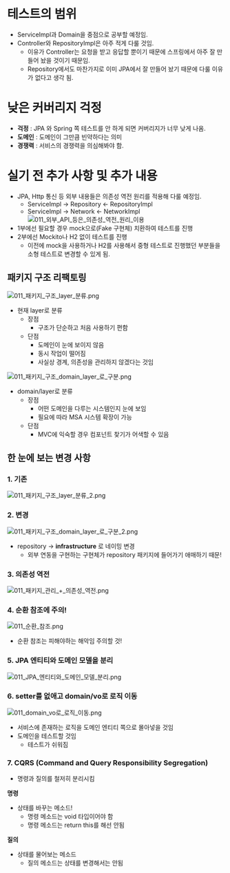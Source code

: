 # 테스트의 범위
 - ServiceImpl과 Domain을 중점으로 공부할 예정임.
 - Controller와 RepositoryImpl은 아주 적게 다룰 것임.
   - 이유가 Controller는 요청을 받고 응답할 뿐이기 때문에 스프링에서 아주 잘 만들어 놨을 것이기 때문임.
   - Repository에서도 마찬가지로 이미 JPA에서 잘 만들어 놨기 때문에 다룰 이유가 없다고 생각 됨.

# 낮은 커버리지 걱정
 - **걱정** : JPA 와 Spring 쪽 테스트를 안 하게 되면 커버리지가 너무 낮게 나옴.
 - **도메인** : 도메인이 그만큼 빈약하다는 의미
 - **경쟁력** : 서비스의 경쟁력을 의심해봐야 함.

# 실기 전 추가 사항 및 추가 내용
 - JPA, Http 통신 등 외부 내용들은 의존성 역전 원리를 적용해 다룰 예정임.
   - ServiceImpl -> Repository <- RepositoryImpl
   - ServiceImpl -> Network <- NetworkImpl
![011_외부_API_등은_의존성_역전_원리_이용](img/011_외부_API_등은_의존성_역전_원리_이용.png)
 - 1부에선 필요할 경우 mock으로(Fake 구현체) 치환하여 테스트를 진행
 - 2부에선 Mockito나 H2 없이 테스트를 진행
   - 이전에 mock을 사용하거나 H2를 사용해서 중형 테스트로 진행했던 부분들을 소형 테스트로 변경할 수 있게 됨.
## 패키지 구조 리팩토링
![011_패키지_구조_layer_분류.png](img/011_패키지_구조_layer_분류.png)
 - 현재 layer로 분류
   - 장점
     - 구조가 단순하고 처음 사용하기 편함
   - 단점
     - 도메인이 눈에 보이지 않음
     - 동시 작업이 떨어짐
     - 사실상 경계, 의존성을 관리하지 않겠다는 것임
     
![011_패키지_구조_domain_layer_로_구분.png](img/011_패키지_구조_domain_layer_로_구분.png)
 - domain/layer로 분류
   - 장점
     - 어떤 도메인을 다루는 시스템인지 눈에 보임
     - 필요에 따라 MSA 시스템 확장이 가능
   - 단점
     - MVC에 익숙할 경우 컴포넌트 찾기가 어색할 수 있음

## 한 눈에 보는 변경 사항
### 1. 기존
![011_패키지_구조_layer_분류_2.png](img/011_패키지_구조_layer_분류_2.png)

### 2. 변경
![011_패키지_구조_domain_layer_로_구분_2.png](img/011_패키지_구조_domain_layer_로_구분_2.png)
 - repository -> **infrastructure** 로 네이밍 변경
   - 외부 연동을 구현하는 구현체가 repository 패키지에 들어가기 애매하기 때문!

### 3. 의존성 역전
![011_패키지_관리_+_의존성_역전.png](img/011_패키지_관리_+_의존성_역전.png)

### 4. 순환 참조에 주의!
![011_순환_참조.png](img/011_순환_참조.png)
 - 순환 참조는 피해야하는 해악임 주의할 것!

### 5. JPA 엔티티와 도메인 모델을 분리
![011_JPA_엔티티와_도메인_모델_분리.png](img/011_JPA_엔티티와_도메인_모델_분리.png)

### 6. setter를 없애고 domain/vo로 로직 이동
![011_domain_vo로_로직_이동.png](img/011_domain_vo로_로직_이동.png)
 - 서비스에 존재하는 로직을 도메인 엔티티 쪽으로 몰아넣을 것임
 - 도메인을 테스트할 것임
   - 테스트가 쉬워짐

### 7. CQRS (Command and Query Responsibility Segregation)
 - 명령과 질의를 철저히 분리시킴

**명령**
 - 상태를 바꾸는 메소드!
   - 명령 메소드는 void 타입이어야 함
   - 명령 메소드는 return this를 해선 안됨

**질의**
 - 상태를 물어보는 메소드
   - 질의 메소드는 상태를 변경해서는 안됨